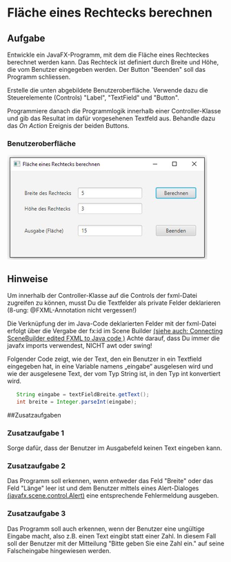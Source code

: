 # Fläche eines Rechtecks berechnen

## Aufgabe
Entwickle ein JavaFX-Programm, mit dem die Fläche eines Rechteckes berechnet werden kann. Das Rechteck ist definiert durch Breite und Höhe, die vom Benutzer eingegeben werden. Der Button "Beenden" soll das Programm schliessen.

Erstelle die unten abgebildete Benutzeroberfläche. Verwende dazu die Steuerelemente (Controls) "Label", "TextField" und "Button".

Programmiere danach die Programmlogik innerhalb einer Controller-Klasse und gib das Resultat im dafür vorgesehenen Textfeld aus. Behandle dazu das _On Action_ Ereignis der beiden Buttons. 

### Benutzeroberfläche
![](res/gui.jpg)

## Hinweise
Um innerhalb der Controller-Klasse auf die Controls der fxml-Datei zugreifen zu können, musst Du die Textfelder als private Felder deklarieren (8-ung: @FXML-Annotation nicht vergessen!)

Die Verknüpfung der im Java-Code deklarierten Felder mit der fxml-Datei erfolgt über die Vergabe der fx:id im Scene Builder [(siehe auch: Connecting SceneBuilder edited FXML to Java code )](https://blogs.oracle.com/jmxetc/entry/connecting_scenebuilder_edited_fxml_to)
Achte darauf, dass Du immer die javafx imports verwendest, NICHT awt oder swing!

Folgender Code zeigt, wie der Text, den ein Benutzer in ein Textfield eingegeben hat, in eine Variable namens
„eingabe“ ausgelesen wird und wie der ausgelesene Text, der vom Typ String ist, in den Typ int konvertiert wird.
```Java
   String eingabe = textFieldBreite.getText();
   int breite = Integer.parseInt(eingabe);
```

##Zusatzaufgaben

### Zusatzaufgabe 1
Sorge dafür, dass der Benutzer im Ausgabefeld keinen Text eingeben kann.

### Zusatzaufgabe 2
Das Programm soll erkennen, wenn entweder das Feld "Breite" oder das Feld "Länge" leer ist und dem Benutzer mittels eines Alert-Dialoges [(javafx.scene.control.Alert)](https://docs.oracle.com/javase/8/javafx/api/javafx/scene/control/Alert.html) eine entsprechende Fehlermeldung ausgeben.

### Zusatzaufgabe 3
Das Programm soll auch erkennen, wenn der Benutzer eine ungültige Eingabe macht, also z.B. einen Text eingibt statt einer Zahl. In diesem Fall soll der Benutzer mit der Mitteilung "Bitte geben Sie eine Zahl ein." auf seine Falscheingabe hingewiesen werden.